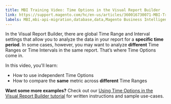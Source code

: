 ```yaml
---
title: MBI Training Video: Time Options in the Visual Report Builder
link: https://support.magento.com/hc/en-us/articles/360016730071-MBI-Training-Video-Time-Options-in-the-Visual-Report-Builder
labels: MBI,mbi-api-migration,database,data,Magento Business Intelligence,how to,reports
---
```


 In the Visual Report Builder, there are global Time Range and Interval settings that allow you to analyze the data in your report for a **specific time period**. In some cases, however, you may want to analyze **different** Time Ranges or Time Intervals in the same report. That’s where Time Options come in.

 In this video, you'll learn:

 
 * How to use independent Time Options
 * How to compare the **same** metric across **different** Time Ranges
 
 **Want some more examples?** Check out our [Using Time Options in the Visual Report Builder tutorial](https://support.magento.com/hc/en-us/articles/360016505432) for written instructions and sample use-cases.

